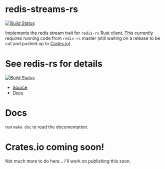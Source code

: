 # redis-streams-rs

[![Build Status](https://travis-ci.org/grippy/redis-streams-rs.svg?branch=master)](https://travis-ci.org/grippy/redis-streams-rs)

Implements the redis stream trait for `redis-rs` Rust client. This currently requires running code from `redis-rs` master (still waiting on a release to be cut and pushed up to [Crates.io](https://crates.io/crates/redis)).

# See redis-rs for details
[![Build Status](https://travis-ci.org/mitsuhiko/redis-rs.svg?branch=master)](https://travis-ci.org/mitsuhiko/redis-rs)

- [Source](https://github.com/mitsuhiko/redis-rs)
- [Docs](https://mitsuhiko.github.io/redis-rs/redis/)

# Docs

run `make doc` to read the documentation.

# Crates.io coming soon!

Not much more to do here... I'll work on publishing this soon.